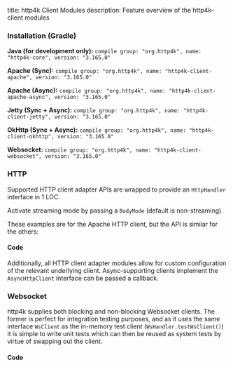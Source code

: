 title: http4k Client Modules
description: Feature overview of the http4k-client modules

### Installation (Gradle)
**Java (for development only):** ```compile group: "org.http4k", name: "http4k-core", version: "3.165.0"```

**Apache (Sync):** ```compile group: "org.http4k", name: "http4k-client-apache", version: "3.165.0"```

**Apache (Async):** ```compile group: "org.http4k", name: "http4k-client-apache-async", version: "3.165.0"```

**Jetty (Sync + Async):** ```compile group: "org.http4k", name: "http4k-client-jetty", version: "3.165.0"```

**OkHttp (Sync + Async):** ```compile group: "org.http4k", name: "http4k-client-okhttp", version: "3.165.0"```

**Websocket:** ```compile group: "org.http4k", name: "http4k-client-websocket", version: "3.165.0"```

### HTTP
Supported HTTP client adapter APIs are wrapped to provide an `HttpHandler` interface in 1 LOC.

Activate streaming mode by passing a `BodyMode` (default is non-streaming).

These examples are for the Apache HTTP client, but the API is similar for the others:

#### Code [<img class="octocat"/>](https://github.com/http4k/http4k/blob/master/src/docs/guide/modules/clients/example_http.kt)
<script src="https://gist-it.appspot.com/https://github.com/http4k/http4k/blob/master/src/docs/guide/modules/clients/example_http.kt"></script>

Additionally, all HTTP client adapter modules allow for custom configuration of the relevant underlying client. Async-supporting clients implement the `AsyncHttpClient` interface can be passed a callback.

### Websocket
http4k supplies both blocking and non-blocking Websocket clients. The former is perfect for integration testing purposes, and as it uses the same interface `WsClient` as the in-memory test client (`WsHandler.testWsClient()`) it is simple to write unit tests which can then be reused as system tests by virtue of swapping out the client.

#### Code [<img class="octocat"/>](https://github.com/http4k/http4k/blob/master/src/docs/guide/modules/clients/example_websocket.kt)
<script src="https://gist-it.appspot.com/https://github.com/http4k/http4k/blob/master/src/docs/guide/modules/clients/example_websocket.kt"></script>
